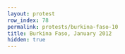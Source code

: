 ```yaml
---
layout: protest
row_index: 78
permalink: protests/burkina-faso-10
title: Burkina Faso, January 2012
hidden: true
---
```

